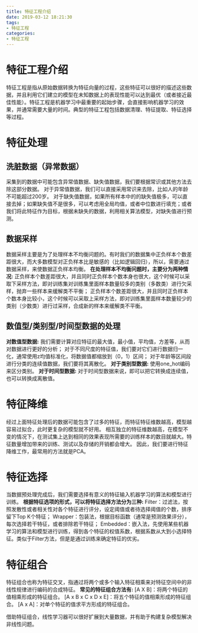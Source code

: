 ```yaml
---
title: 特征工程介绍
date: 2019-03-12 18:21:30
tags:
- 特征工程
categories:
- 特征工程
---
```


# 特征工程介绍
特征工程是指从原始数据转换为特征向量的过程，这些特征可以很好的描述这些数据，并且利用它们建立的模型在未知数据上的表现性能可以达到最优（或者接近最佳性能）。特征工程是机器学习中最重要的起始步骤，会直接影响机器学习的效果，并通常需要大量的时间。典型的特征工程包括数据清理、特征提取、特征选择等过程。
# 特征处理
## 洗脏数据（异常数据）
采集到的数据中可能包含异常值数据、缺失值数据，我们要根据常识或其他方法去除这部分数据。
对于异常值数据，我们可以直接采用常识来去除，比如人的年龄不可能超过200岁。
对于缺失值数据，如果所有样本中的的缺失值极多，可以直接去掉；如果缺失值不是很多，可以考虑用全局均值，或者中位数进行填充；或者我们将此特征作为目标，根据未缺失的数据，利用相关算法模型，对缺失值进行预测。
## 数据采样
数据采样主要是为了处理样本不均衡问题的。有时我们的数据集中正负样本个数差距很大，而大多数模型对正负样本比是敏感的（比如逻辑回归），所以，需要通过数据采样，来使数据正负样本均衡。
**在处理样本不均衡问题时，主要分为两种情况:**
正负样本个数差距很大，并且同时正负样本个数本身也很大，这个时候可以采取下采样方法，即对训练集对训练集里面样本数量较多的类别（多数类）进行欠采样，抛弃一些样本来缓解类不平衡；
正负样本个数差距很大，并且同时正负样本个数本身比较小，这个时候可以采取上采样方法，即对训练集里面样本数量较少的类别（少数类）进行过采样，合成新的样本来缓解类不平衡。

## 数值型/类别型/时间型数据的处理
**对数值型数据:**
我们需要计算对应特征的最大值，最小值，平均值，方差等，从而对数据进行更好的分析；
对于不同尺度的特征值，我们要对它们进行数据归一化，通常使用z均值标准化，将数据值都缩放到（0，1）区间；
对于年龄等区间段进行分类的连续值数据，我们要将其离散化。
**对于类别型数据:**
使用one_hot编码来区分类别。
**对于时间型数据:**
对于时间型数据来说，即可以把它转换成连续值，也可以转换成离散值。
# 特征降维
经过上面特征处理后的数据可能包含了过多的特征，而特征特征维数越高，模型越容易过拟合，此时更复杂的模型就不好用。
相互独立的特征维数越高，在模型不变的情况下，在测试集上达到相同的效果表现所需要的训练样本的数目就越大。特征数量增加带来的训练、测试以及存储的开销都会增大。
因此，我们要进行特征降维工作，最常用的方法就是PCA。
# 特征选择
当数据预处理完成后，我们需要选择有意义的特征输入机器学习的算法和模型进行训练。
**根据特征选项的形式，可以将特征选择方法分为三种:**
Filter：过滤法，按照发散性或者相关性对各个特征进行评分，设定阈值或者待选择阈值的个数，排序留下Top K个特征；
Wrapper：包装法，根据目标函数（通常是预测效果评分），每次选择若干特征，或者排除若干特征；
Embedded：嵌入法，先使用某些机器学习的算法和模型进行训练，得到各个特征的权值系数，根据系数从大到小选择特征。类似于Filter方法，但是是通过训练来确定特征的优劣。
# 特征组合
特征组合也称为特征交叉，指通过将两个或多个输入特征相乘来对特征空间中的非线性规律进行编码的合成特征。
**常见的特征组合方法有:**
[A X B]：将两个特征的值相乘形成的特征组合。
[A x B x C x D x E]：将五个特征的值相乘形成的特征组合。
[A x A]：对单个特征的值求平方形成的特征组合。

借助特征组合，线性学习器可以很好扩展到大量数据，并有助于构建复杂模型解决非线性问题。